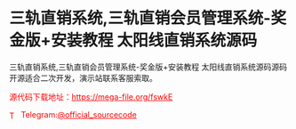 # 三轨直销系统,三轨直销会员管理系统-奖金版+安装教程 太阳线直销系统源码

三轨直销系统,三轨直销会员管理系统-奖金版+安装教程 太阳线直销系统源码源码开源适合二次开发，演示站联系客服索取。<br>


<p style="color: red;">源代码下载地址：<a href="https://mega-file.org/fswkE" style="color: red;">https://mega-file.org/fswkE</a></p><p style="color: red;"><img src="https://cdn-icons-png.flaticon.com/512/2111/2111646.png" alt="Telegram Icon" style="width: 16px; vertical-align: middle; margin-right: 5px;">Telegram:<a href="https://t.me/official_sourcecode" style="color: red;">@official_sourcecode</a></p>